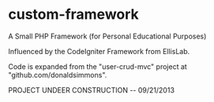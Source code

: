 custom-framework
================

A Small PHP Framework (for Personal Educational Purposes)

Influenced by the CodeIgniter Framework from EllisLab. 

Code is expanded from the "user-crud-mvc" project at "github.com/donaldsimmons".

PROJECT UNDEER CONSTRUCTION -- 09/21/2013
